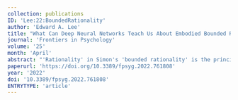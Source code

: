 ```yaml
---
collection: publications
ID: 'Lee:22:BoundedRationality'
author: 'Edward A. Lee'
title: "What Can Deep Neural Networks Teach Us About Embodied Bounded Rationality"
journal: 'Frontiers in Psychology'
volume: '25'
month: 'April'
abstract: "'Rationality' in Simon's 'bounded rationality' is the principle that humans make decisions on the basis of step-by-step (algorithmic) reasoning using systematic rules of logic to maximize utility. 'Bounded rationality' is the observation that the ability of a human brain to handle algorithmic complexity and large quantities of data is limited. Bounded rationality, in other words, treats a decision maker as a machine carrying out computations with limited resources. Under the principle of embodied cognition, a cognitive mind is an interactive machine. Turing-Church computations are not interactive, and interactive machines can accomplish things that no Turing-Church computation can accomplish. Hence, if 'rationality' is computation, and 'bounded rationality' is computation with limited complexity, then 'embodied bounded rationality' is both more limited than computation and more powerful. By embracing interaction, embodied bounded rationality can accomplish things that Turing-Church computation alone cannot. Deep neural networks, which have led to a revolution in artificial intelligence, are both interactive and not fundamentally algorithmic. Hence, their ability tomimic some cognitive capabilities far better than prior algorithmic techniques based on symbol manipulation provides empirical evidence for the principle of embodied bounded rationality."
paperurl: 'https://doi.org/10.3389/fpsyg.2022.761808'
year: '2022'
doi: '10.3389/fpsyg.2022.761808'
ENTRYTYPE: 'article'
---
```



